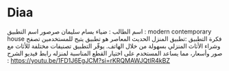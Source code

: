 ﻿# Diaa
اسم الطالب : ضياء بسام سليمان صرصور 
اسم التطبيق : modern contemporary house
فكرة التطبيق :تطبيق المنزل الحديث المعاصر هو تطبيق يتيح للمستخدمين تصفح وشراء الأثاث المنزلي بسهولة من خلال الهاتف. يوفّر التطبيق تصنيفات مختلفة للأثاث مع صور وأسعار، مما يساعد المستخدم على اختيار القطع المناسبة لمنزله
رابط فيديو الشرح : https://youtu.be/1FD1J6EgJCM?si=rKRQMAWJQtIR4kBZ
